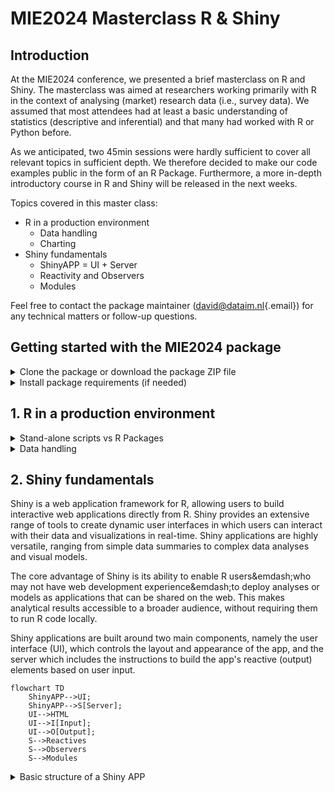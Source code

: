# MIE2024 Masterclass R & Shiny

## Introduction

At the MIE2024 conference, we presented a brief masterclass on R and Shiny. The masterclass was aimed at researchers working primarily with R in the context of analysing (market) research data (i.e., survey data). We assumed that most attendees had at least a basic understanding of statistics (descriptive and inferential) and that many had worked with R or Python before.  

As we anticipated, two 45min sessions were hardly sufficient to cover all relevant topics in sufficient depth. We therefore decided to make our code examples public in the form of an R Package. Furthermore, a more in-depth introductory course in R and Shiny will be released in the next weeks. 

Topics covered in this master class:

<ul>
<li>R in a production environment
    <ul>
        <li>Data handling</li>
        <li>Charting</li>
    </ul>
</li>
<li>Shiny fundamentals
    <ul>
        <li>ShinyAPP = UI + Server</li>
        <li>Reactivity and Observers</li>
        <li>Modules</li>
    </ul>
</li> 
</ul>

Feel free to contact the package maintainer ([david\@dataim.nl](mailto:david@dataim.nl){.email}) for any technical matters or follow-up questions.

## Getting started with the MIE2024 package

<details>

<summary>Clone the package or download the package ZIP file</summary>

Traditional git clone:

```         
git clone https://github.com/DataIMLabs/MIE2024/
```

Github clone via GitHub's command line interface (CLI):

```         
gh repo clone DataIMLabs/MIE2024
```

Zip download: [<https://github.com/DataIMLabs/MIE2024/archive/refs/heads/main.zip>]

</summary>
</details>

<details>
<summary>Install package requirements (if needed)</summary>

Most likely, the following packages are already installed. 
If not, run the code below to install the required dependencies

``` r
install.packages("plotly")
install.packages("shiny")
install.packages("data.table")
install.packages("magrittr")
install.packages("ggplot2")
install.packages("devtools")
install.packages("purrr")
install.packages("rlang")
```

</details>


## 1. R in a production environment 

<details>
<summary>Stand-alone scripts vs R Packages</summary>

In a production environment, having a standardized way of organizing source code can save a lot of time. There are generally two ways of organizing R code, namely (a) stand alone script files and (b) a package. We strongly favor the package approach for anything that is more than a simple example. Next, we outline the main differences: 

<details>
<summary>**R as a scripting tool.**</summary> 
Using R as a scripting tool typically involves writing stand-alone script files executed in a sequential manner. Such scripts often start with library statements at the top to load necessary packages, followed by a mix of data manipulation, analysis, and visualization commands. This approach is suited for data analysis tasks where the workflow is linear, and the code is not intended for reuse or distribution. The audience for script files is generally analysts or data scientists who are conducting exploratory data analysis or developing a proof of concept.
</details>

<details>
<summary>**Organizing code in an R package.**</summary>
In contrast, making an R Package involves structuring R code, documentation, and data in a standardized format, enabling code reuse, sharing, and distribution. R packages include namespaces to manage function names and avoid conflicts, and they require documentation for each exported function, making the code easier to understand and use by others. Packages may also contain tests to ensure code reliability and vignettes for in-depth examples. The package methodology targets a broader audience, including developers and end-users looking for reliable and reusable R functions or sets of functions for specific tasks.
</details>

The advantages of using the package methodology include enhanced code organization, ease of maintenance, and the ability to share your work with a wider community. Packages facilitate collaboration among developers and ensure that code can be easily updated and extended. Additionally, the use of packages promotes best practices in programming and software development, contributing to the overall quality and robustness of R code in the community.

Further reading: 

[https://r-pkgs.org/]



</details>


<details>
<summary>Data handling </summary>
Base R, tidyverse, and data.table are three prominent ecosystems in R for data manipulation and analysis, each catering to different preferences and requirements.

Base R is the foundational ecosystem that comes with R itself, providing a wide range of tools for statistical analysis, graphics, and general programming. Its audience includes statisticians, researchers, and R programmers who prefer a more traditional approach to data manipulation and analysis. The syntax in base R can be less intuitive for complex data manipulation tasks but offers a solid foundation for statistical analysis.

The tidyverse, on the other hand, is a collection of R packages designed for data science, offering a coherent and fluent syntax to wrangle, analyze, and visualize data. Its core packages, like dplyr for data manipulation and ggplot2 for data visualization, follow a consistent philosophy centered around tidy data. The tidyverse is particularly popular among data scientists and analysts who prioritize readability and ease of use, making it ideal for those new to R or data science.

Data.table excels in performance, particularly for large datasets, due to its design and programming paradigm that minimizes memory usage and optimizes execution speed. Its syntax, while powerful, has a steeper learning curve, which can be a barrier for new users but is highly valued by those working with large data sets where execution speed is critical. The primary audience for data.table includes data analysts, statisticians, and data engineers who require the high-performance computing capabilities it offers for big data tasks.
 
### Plotting

```R

 plot_ly(dt,
    x      = ~type, 
    y      = ~counts, 
    type   = 'bar',
    marker = list(
        color = 'rgba(55, 128, 191, 0.6)',
        line  = list(color = 'rgba(55, 128, 191, 1.0)', width = 1.5))
    ) %>% 
    layout(
        title = list(text = ''),
        xaxis = list(title = 'User type'),
        yaxis = list(title = 'Aantal')
    )

```

</details>

## 2. Shiny fundamentals

Shiny is a web application framework for R, allowing users to build interactive web applications directly from R. Shiny provides an extensive range of tools to create dynamic user interfaces in which users can interact with their data and visualizations in real-time. Shiny applications are highly versatile, ranging from simple data summaries to complex data analyses and visual models.

The core advantage of Shiny is its ability to enable R users&emdash;who may not have web development experience&emdash;to deploy analyses or models as applications that can be shared on the web. This makes analytical results accessible to a broader audience, without requiring them to run R code locally.

Shiny applications are built around two main components, namely the user interface (UI), which controls the layout and appearance of the app, and the server which includes the instructions to build the app's reactive (output) elements based on user input. 
 
```mermaid
flowchart TD
    ShinyAPP-->UI;
    ShinyAPP-->S[Server];  
    UI-->HTML
    UI-->I[Input];
    UI-->O[Output];
    S-->Reactives
    S-->Observers
    S-->Modules   
```

<details>
<summary>Basic structure of a Shiny APP</summary>


``` R
library(shiny)

ui <- fluidPage(
    # Show the user interface
)

server <- function(input, output, session) {
    # Perform logic on input and output
}

shinyApp(ui, server) 
```

</details>

 
 
